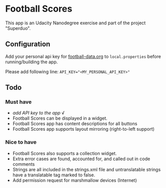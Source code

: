 # Football Scores

This app is an Udacity Nanodegree exercise and part of the project "Superduo".


## Configuration

Add your personal api key for [football-data.org](http://api.football-data.org/index) to
`local.properties` before running/building the app.

Please add following line:
`API_KEY="<MY_PERSONAL_API_KEY>"`


## Todo

### Must have

- _add API key to the app_ √
- Football Scores can be displayed in a widget.
- Football Scores app has content descriptions for all buttons
- Football Scores app supports layout mirroring (right-to-left support)

### Nice to have

- Football Scores also supports a collection widget.
- Extra error cases are found, accounted for, and called out in code comments
- Strings are all included in the strings.xml file and untranslatable strings have a translatable tag marked to false.
- Add permission request for marshmallow devices (Internet)
